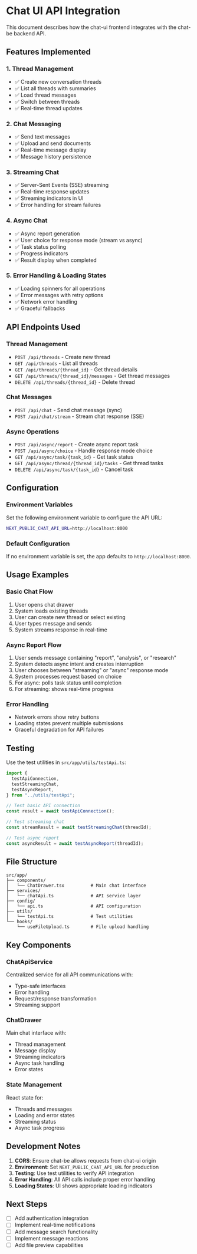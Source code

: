 # Chat UI API Integration

This document describes how the chat-ui frontend integrates with the chat-be backend API.

## Features Implemented

### 1. Thread Management

- ✅ Create new conversation threads
- ✅ List all threads with summaries
- ✅ Load thread messages
- ✅ Switch between threads
- ✅ Real-time thread updates

### 2. Chat Messaging

- ✅ Send text messages
- ✅ Upload and send documents
- ✅ Real-time message display
- ✅ Message history persistence

### 3. Streaming Chat

- ✅ Server-Sent Events (SSE) streaming
- ✅ Real-time response updates
- ✅ Streaming indicators in UI
- ✅ Error handling for stream failures

### 4. Async Chat

- ✅ Async report generation
- ✅ User choice for response mode (stream vs async)
- ✅ Task status polling
- ✅ Progress indicators
- ✅ Result display when completed

### 5. Error Handling & Loading States

- ✅ Loading spinners for all operations
- ✅ Error messages with retry options
- ✅ Network error handling
- ✅ Graceful fallbacks

## API Endpoints Used

### Thread Management

- `POST /api/threads` - Create new thread
- `GET /api/threads` - List all threads
- `GET /api/threads/{thread_id}` - Get thread details
- `GET /api/threads/{thread_id}/messages` - Get thread messages
- `DELETE /api/threads/{thread_id}` - Delete thread

### Chat Messages

- `POST /api/chat` - Send chat message (sync)
- `POST /api/chat/stream` - Stream chat response (SSE)

### Async Operations

- `POST /api/async/report` - Create async report task
- `POST /api/async/choice` - Handle response mode choice
- `GET /api/async/task/{task_id}` - Get task status
- `GET /api/async/thread/{thread_id}/tasks` - Get thread tasks
- `DELETE /api/async/task/{task_id}` - Cancel task

## Configuration

### Environment Variables

Set the following environment variable to configure the API URL:

```bash
NEXT_PUBLIC_CHAT_API_URL=http://localhost:8000
```

### Default Configuration

If no environment variable is set, the app defaults to `http://localhost:8000`.

## Usage Examples

### Basic Chat Flow

1. User opens chat drawer
2. System loads existing threads
3. User can create new thread or select existing
4. User types message and sends
5. System streams response in real-time

### Async Report Flow

1. User sends message containing "report", "analysis", or "research"
2. System detects async intent and creates interruption
3. User chooses between "streaming" or "async" response mode
4. System processes request based on choice
5. For async: polls task status until completion
6. For streaming: shows real-time progress

### Error Handling

- Network errors show retry buttons
- Loading states prevent multiple submissions
- Graceful degradation for API failures

## Testing

Use the test utilities in `src/app/utils/testApi.ts`:

```typescript
import {
  testApiConnection,
  testStreamingChat,
  testAsyncReport,
} from "../utils/testApi";

// Test basic API connection
const result = await testApiConnection();

// Test streaming chat
const streamResult = await testStreamingChat(threadId);

// Test async report
const asyncResult = await testAsyncReport(threadId);
```

## File Structure

```
src/app/
├── components/
│   └── ChatDrawer.tsx          # Main chat interface
├── services/
│   └── chatApi.ts              # API service layer
├── config/
│   └── api.ts                  # API configuration
├── utils/
│   └── testApi.ts              # Test utilities
└── hooks/
    └── useFileUpload.ts        # File upload handling
```

## Key Components

### ChatApiService

Centralized service for all API communications with:

- Type-safe interfaces
- Error handling
- Request/response transformation
- Streaming support

### ChatDrawer

Main chat interface with:

- Thread management
- Message display
- Streaming indicators
- Async task handling
- Error states

### State Management

React state for:

- Threads and messages
- Loading and error states
- Streaming status
- Async task progress

## Development Notes

1. **CORS**: Ensure chat-be allows requests from chat-ui origin
2. **Environment**: Set `NEXT_PUBLIC_CHAT_API_URL` for production
3. **Testing**: Use test utilities to verify API integration
4. **Error Handling**: All API calls include proper error handling
5. **Loading States**: UI shows appropriate loading indicators

## Next Steps

- [ ] Add authentication integration
- [ ] Implement real-time notifications
- [ ] Add message search functionality
- [ ] Implement message reactions
- [ ] Add file preview capabilities
